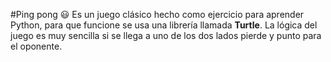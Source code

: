 #Ping pong :smiley:
Es un juego clásico hecho como ejercicio para aprender Python, para que funcione se usa una librería llamada **Turtle**. La lógica del juego es muy sencilla si se llega a uno de los dos lados pierde y punto para el oponente. 